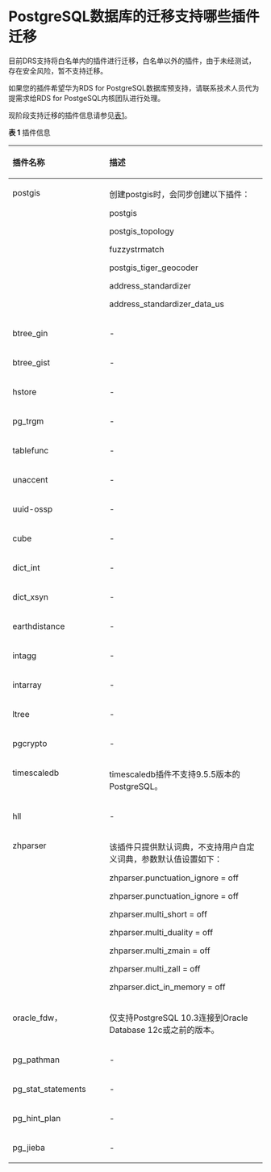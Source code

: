 # PostgreSQL数据库的迁移支持哪些插件迁移<a name="drs_15_0121"></a>

目前DRS支持将白名单内的插件进行迁移，白名单以外的插件，由于未经测试，存在安全风险，暂不支持迁移。

如果您的插件希望华为RDS for PostgreSQL数据库预支持，请联系技术人员代为提需求给RDS for PostgeSQL内核团队进行处理。

现阶段支持迁移的插件信息请参见[表1](#table2090814290202)。

**表 1**  插件信息

<a name="table2090814290202"></a>
<table><thead align="left"><tr id="row179081529142013"><th class="cellrowborder" valign="top" width="38.080000000000005%" id="mcps1.2.3.1.1"><p id="p2908102917203"><a name="p2908102917203"></a><a name="p2908102917203"></a><strong id="b0641114262019"><a name="b0641114262019"></a><a name="b0641114262019"></a>插件名称</strong></p>
</th>
<th class="cellrowborder" valign="top" width="61.919999999999995%" id="mcps1.2.3.1.2"><p id="p1426851422111"><a name="p1426851422111"></a><a name="p1426851422111"></a><strong id="b1271520209214"><a name="b1271520209214"></a><a name="b1271520209214"></a>描述</strong></p>
</th>
</tr>
</thead>
<tbody><tr id="row290810294201"><td class="cellrowborder" valign="top" width="38.080000000000005%" headers="mcps1.2.3.1.1 "><p id="p3908129162015"><a name="p3908129162015"></a><a name="p3908129162015"></a>postgis</p>
</td>
<td class="cellrowborder" valign="top" width="61.919999999999995%" headers="mcps1.2.3.1.2 "><p id="p5285331102114"><a name="p5285331102114"></a><a name="p5285331102114"></a>创建postgis时，会同步创建以下插件：</p>
<p id="p52856318214"><a name="p52856318214"></a><a name="p52856318214"></a>postgis</p>
<p id="p2285331132118"><a name="p2285331132118"></a><a name="p2285331132118"></a>postgis_topology</p>
<p id="p32857316213"><a name="p32857316213"></a><a name="p32857316213"></a>fuzzystrmatch</p>
<p id="p20285163117215"><a name="p20285163117215"></a><a name="p20285163117215"></a>postgis_tiger_geocoder</p>
<p id="p13285103142112"><a name="p13285103142112"></a><a name="p13285103142112"></a>address_standardizer</p>
<p id="p1628533182110"><a name="p1628533182110"></a><a name="p1628533182110"></a>address_standardizer_data_us</p>
</td>
</tr>
<tr id="row49089298202"><td class="cellrowborder" valign="top" width="38.080000000000005%" headers="mcps1.2.3.1.1 "><p id="p1329421492210"><a name="p1329421492210"></a><a name="p1329421492210"></a>btree_gin</p>
</td>
<td class="cellrowborder" valign="top" width="61.919999999999995%" headers="mcps1.2.3.1.2 "><p id="p19269121413212"><a name="p19269121413212"></a><a name="p19269121413212"></a>-</p>
</td>
</tr>
<tr id="row19908182911203"><td class="cellrowborder" valign="top" width="38.080000000000005%" headers="mcps1.2.3.1.1 "><p id="p147995228227"><a name="p147995228227"></a><a name="p147995228227"></a>btree_gist</p>
</td>
<td class="cellrowborder" valign="top" width="61.919999999999995%" headers="mcps1.2.3.1.2 "><p id="p1526991452120"><a name="p1526991452120"></a><a name="p1526991452120"></a>-</p>
</td>
</tr>
<tr id="row1909192902010"><td class="cellrowborder" valign="top" width="38.080000000000005%" headers="mcps1.2.3.1.1 "><p id="p78701730162218"><a name="p78701730162218"></a><a name="p78701730162218"></a>hstore</p>
</td>
<td class="cellrowborder" valign="top" width="61.919999999999995%" headers="mcps1.2.3.1.2 "><p id="p826951432110"><a name="p826951432110"></a><a name="p826951432110"></a>-</p>
</td>
</tr>
<tr id="row11909429182014"><td class="cellrowborder" valign="top" width="38.080000000000005%" headers="mcps1.2.3.1.1 "><p id="p624023922217"><a name="p624023922217"></a><a name="p624023922217"></a>pg_trgm</p>
</td>
<td class="cellrowborder" valign="top" width="61.919999999999995%" headers="mcps1.2.3.1.2 "><p id="p17269111472118"><a name="p17269111472118"></a><a name="p17269111472118"></a>-</p>
</td>
</tr>
<tr id="row12909102911205"><td class="cellrowborder" valign="top" width="38.080000000000005%" headers="mcps1.2.3.1.1 "><p id="p15746174714226"><a name="p15746174714226"></a><a name="p15746174714226"></a>tablefunc</p>
</td>
<td class="cellrowborder" valign="top" width="61.919999999999995%" headers="mcps1.2.3.1.2 "><p id="p12269161482110"><a name="p12269161482110"></a><a name="p12269161482110"></a>-</p>
</td>
</tr>
<tr id="row1890902962020"><td class="cellrowborder" valign="top" width="38.080000000000005%" headers="mcps1.2.3.1.1 "><p id="p10502755162218"><a name="p10502755162218"></a><a name="p10502755162218"></a>unaccent</p>
</td>
<td class="cellrowborder" valign="top" width="61.919999999999995%" headers="mcps1.2.3.1.2 "><p id="p1226916146212"><a name="p1226916146212"></a><a name="p1226916146212"></a>-</p>
</td>
</tr>
<tr id="row1190962992011"><td class="cellrowborder" valign="top" width="38.080000000000005%" headers="mcps1.2.3.1.1 "><p id="p191861538236"><a name="p191861538236"></a><a name="p191861538236"></a>uuid-ossp</p>
</td>
<td class="cellrowborder" valign="top" width="61.919999999999995%" headers="mcps1.2.3.1.2 "><p id="p1026912148214"><a name="p1026912148214"></a><a name="p1026912148214"></a>-</p>
</td>
</tr>
<tr id="row49092298203"><td class="cellrowborder" valign="top" width="38.080000000000005%" headers="mcps1.2.3.1.1 "><p id="p0252414182312"><a name="p0252414182312"></a><a name="p0252414182312"></a>cube</p>
</td>
<td class="cellrowborder" valign="top" width="61.919999999999995%" headers="mcps1.2.3.1.2 "><p id="p02691114152118"><a name="p02691114152118"></a><a name="p02691114152118"></a>-</p>
</td>
</tr>
<tr id="row1193141752313"><td class="cellrowborder" valign="top" width="38.080000000000005%" headers="mcps1.2.3.1.1 "><p id="p1379103482311"><a name="p1379103482311"></a><a name="p1379103482311"></a>dict_int</p>
</td>
<td class="cellrowborder" valign="top" width="61.919999999999995%" headers="mcps1.2.3.1.2 "><p id="p1319321714231"><a name="p1319321714231"></a><a name="p1319321714231"></a>-</p>
</td>
</tr>
<tr id="row1667082042313"><td class="cellrowborder" valign="top" width="38.080000000000005%" headers="mcps1.2.3.1.1 "><p id="p1934854312315"><a name="p1934854312315"></a><a name="p1934854312315"></a>dict_xsyn</p>
</td>
<td class="cellrowborder" valign="top" width="61.919999999999995%" headers="mcps1.2.3.1.2 "><p id="p767052013234"><a name="p767052013234"></a><a name="p767052013234"></a>-</p>
</td>
</tr>
<tr id="row1686114235237"><td class="cellrowborder" valign="top" width="38.080000000000005%" headers="mcps1.2.3.1.1 "><p id="p7861172310232"><a name="p7861172310232"></a><a name="p7861172310232"></a>earthdistance</p>
</td>
<td class="cellrowborder" valign="top" width="61.919999999999995%" headers="mcps1.2.3.1.2 "><p id="p9861123172313"><a name="p9861123172313"></a><a name="p9861123172313"></a>-</p>
</td>
</tr>
<tr id="row1458142652417"><td class="cellrowborder" valign="top" width="38.080000000000005%" headers="mcps1.2.3.1.1 "><p id="p156298198295"><a name="p156298198295"></a><a name="p156298198295"></a>intagg</p>
</td>
<td class="cellrowborder" valign="top" width="61.919999999999995%" headers="mcps1.2.3.1.2 "><p id="p458152692417"><a name="p458152692417"></a><a name="p458152692417"></a>-</p>
</td>
</tr>
<tr id="row178191828182410"><td class="cellrowborder" valign="top" width="38.080000000000005%" headers="mcps1.2.3.1.1 "><p id="p2357162372917"><a name="p2357162372917"></a><a name="p2357162372917"></a>intarray</p>
</td>
<td class="cellrowborder" valign="top" width="61.919999999999995%" headers="mcps1.2.3.1.2 "><p id="p188201328112411"><a name="p188201328112411"></a><a name="p188201328112411"></a>-</p>
</td>
</tr>
<tr id="row151091431182418"><td class="cellrowborder" valign="top" width="38.080000000000005%" headers="mcps1.2.3.1.1 "><p id="p84832244293"><a name="p84832244293"></a><a name="p84832244293"></a>ltree</p>
</td>
<td class="cellrowborder" valign="top" width="61.919999999999995%" headers="mcps1.2.3.1.2 "><p id="p1511093112247"><a name="p1511093112247"></a><a name="p1511093112247"></a>-</p>
</td>
</tr>
<tr id="row2068143362418"><td class="cellrowborder" valign="top" width="38.080000000000005%" headers="mcps1.2.3.1.1 "><p id="p91931125172913"><a name="p91931125172913"></a><a name="p91931125172913"></a>pgcrypto</p>
</td>
<td class="cellrowborder" valign="top" width="61.919999999999995%" headers="mcps1.2.3.1.2 "><p id="p146821533162420"><a name="p146821533162420"></a><a name="p146821533162420"></a>-</p>
</td>
</tr>
<tr id="row159571535192410"><td class="cellrowborder" valign="top" width="38.080000000000005%" headers="mcps1.2.3.1.1 "><p id="p189579351246"><a name="p189579351246"></a><a name="p189579351246"></a>timescaledb</p>
</td>
<td class="cellrowborder" valign="top" width="61.919999999999995%" headers="mcps1.2.3.1.2 "><p id="p0957135112420"><a name="p0957135112420"></a><a name="p0957135112420"></a>timescaledb插件不支持9.5.5版本的PostgreSQL。</p>
</td>
</tr>
<tr id="row196223712416"><td class="cellrowborder" valign="top" width="38.080000000000005%" headers="mcps1.2.3.1.1 "><p id="p1310132612913"><a name="p1310132612913"></a><a name="p1310132612913"></a>hll</p>
</td>
<td class="cellrowborder" valign="top" width="61.919999999999995%" headers="mcps1.2.3.1.2 "><p id="p179631837122413"><a name="p179631837122413"></a><a name="p179631837122413"></a>-</p>
</td>
</tr>
<tr id="row1696753962410"><td class="cellrowborder" valign="top" width="38.080000000000005%" headers="mcps1.2.3.1.1 "><p id="p1896753916247"><a name="p1896753916247"></a><a name="p1896753916247"></a>zhparser</p>
</td>
<td class="cellrowborder" valign="top" width="61.919999999999995%" headers="mcps1.2.3.1.2 "><p id="p641691119263"><a name="p641691119263"></a><a name="p641691119263"></a>该插件只提供默认词典，不支持用户自定义词典，参数默认值设置如下：</p>
<p id="p64161411112610"><a name="p64161411112610"></a><a name="p64161411112610"></a>zhparser.punctuation_ignore = off</p>
<p id="p11416121102615"><a name="p11416121102615"></a><a name="p11416121102615"></a>zhparser.punctuation_ignore = off</p>
<p id="p5416171102612"><a name="p5416171102612"></a><a name="p5416171102612"></a>zhparser.multi_short = off</p>
<p id="p941621132615"><a name="p941621132615"></a><a name="p941621132615"></a>zhparser.multi_duality = off</p>
<p id="p341661118267"><a name="p341661118267"></a><a name="p341661118267"></a>zhparser.multi_zmain = off</p>
<p id="p441611116261"><a name="p441611116261"></a><a name="p441611116261"></a>zhparser.multi_zall = off</p>
<p id="p14416311122613"><a name="p14416311122613"></a><a name="p14416311122613"></a>zhparser.dict_in_memory = off</p>
</td>
</tr>
<tr id="row9123164262419"><td class="cellrowborder" valign="top" width="38.080000000000005%" headers="mcps1.2.3.1.1 "><p id="p1091543315298"><a name="p1091543315298"></a><a name="p1091543315298"></a>oracle_fdw，</p>
</td>
<td class="cellrowborder" valign="top" width="61.919999999999995%" headers="mcps1.2.3.1.2 "><p id="p1512413427247"><a name="p1512413427247"></a><a name="p1512413427247"></a>仅支持PostgreSQL 10.3连接到Oracle Database 12c或之前的版本。</p>
</td>
</tr>
<tr id="row14554644122417"><td class="cellrowborder" valign="top" width="38.080000000000005%" headers="mcps1.2.3.1.1 "><p id="p17669123412912"><a name="p17669123412912"></a><a name="p17669123412912"></a>pg_pathman</p>
</td>
<td class="cellrowborder" valign="top" width="61.919999999999995%" headers="mcps1.2.3.1.2 "><p id="p35541844192414"><a name="p35541844192414"></a><a name="p35541844192414"></a>-</p>
</td>
</tr>
<tr id="row2498104762413"><td class="cellrowborder" valign="top" width="38.080000000000005%" headers="mcps1.2.3.1.1 "><p id="p13400153512296"><a name="p13400153512296"></a><a name="p13400153512296"></a>pg_stat_statements</p>
</td>
<td class="cellrowborder" valign="top" width="61.919999999999995%" headers="mcps1.2.3.1.2 "><p id="p1249810471248"><a name="p1249810471248"></a><a name="p1249810471248"></a>-</p>
</td>
</tr>
<tr id="row1075316491243"><td class="cellrowborder" valign="top" width="38.080000000000005%" headers="mcps1.2.3.1.1 "><p id="p3911336102913"><a name="p3911336102913"></a><a name="p3911336102913"></a>pg_hint_plan</p>
</td>
<td class="cellrowborder" valign="top" width="61.919999999999995%" headers="mcps1.2.3.1.2 "><p id="p1975344922412"><a name="p1975344922412"></a><a name="p1975344922412"></a>-</p>
</td>
</tr>
<tr id="row4981352152416"><td class="cellrowborder" valign="top" width="38.080000000000005%" headers="mcps1.2.3.1.1 "><p id="p780111369298"><a name="p780111369298"></a><a name="p780111369298"></a>pg_jieba</p>
</td>
<td class="cellrowborder" valign="top" width="61.919999999999995%" headers="mcps1.2.3.1.2 "><p id="p19999528243"><a name="p19999528243"></a><a name="p19999528243"></a>-</p>
</td>
</tr>
</tbody>
</table>

